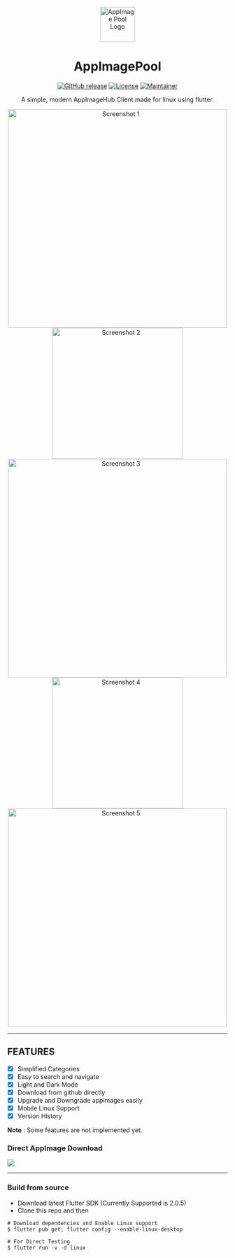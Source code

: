 <p align="center"><a href="#appimagepool"><img src="https://raw.githubusercontent.com/prateekmedia/appimagepool/main/assets/appimagepool.png" height=80px alt="AppImage Pool Logo"/></a></p>
<h1 align="center">AppImagePool</h1>
<p align="center">
<a href="https://github.com/prateekmedia/appimagepool/releases"><img alt="GitHub release" src="https://img.shields.io/github/v/release/prateekmedia/appimagepool?color=blueviolet"/></a> <a href="LICENSE"><img alt="License" src="https://img.shields.io/github/license/prateekmedia/appimagepool?color=blueviolet"/></a> <a href="https://github.com/prateekmedia"><img alt="Maintainer" src="https://img.shields.io/badge/Maintainer-prateekmedia-blueviolet"/></a>
</p>

<p align="center">A simple, modern AppImageHub Client made for linux using flutter.</p>

<p align="center"><img width=500 src="https://raw.githubusercontent.com/prateekmedia/appimagepool/main/assets/screenshot/01.png" alt="Screenshot 1"/> <img width=300  src="https://raw.githubusercontent.com/prateekmedia/appimagepool/main/assets/screenshot/04.png" alt="Screenshot 2"/> <img width=500 src="https://raw.githubusercontent.com/prateekmedia/appimagepool/main/assets/screenshot/02.png" alt="Screenshot 3"/>  <img  width=300 src="https://raw.githubusercontent.com/prateekmedia/appimagepool/main/assets/screenshot/05.png" alt="Screenshot 4"/> <img width=500 src="https://raw.githubusercontent.com/prateekmedia/appimagepool/main/assets/screenshot/03.png" alt="Screenshot 5"/></p>

---

## FEATURES
- [x] Simplified Categories
- [x] Easy to search and navigate
- [x] Light and Dark Mode
- [x] Download from github directly
- [x] Upgrade and Downgrade appimages easily
- [x] Mobile Linux Support
- [x] Version History

**Note** : Some features are not implemented yet.


### Direct AppImage Download 
<a href="https://github.com/prateekmedia/appimagepool/releases/latest/"><img src="https://img.shields.io/badge/Download from Github-indigo?style=for-the-badge&logo=Github"/></a>

---

### Build from source

- Download latest Flutter SDK (Currently Supported is 2.0.5)
- Clone this repo and then 

```
# Download dependencies and Enable Linux support
$ flutter pub get; flutter config --enable-linux-desktop

# For Direct Testing
$ flutter run -v -d linux
```
